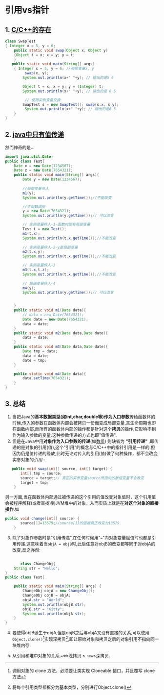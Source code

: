 # 引用vs指针
## 1. [C/C++的存在](https://blog.csdn.net/JianZhiZG/article/details/1427086)
```java
class SwapTest 
{ Integer x = 5, y = 6;
    public static void swap(Object x, Object y)
    {Object t = x; x = y; y = t; 
    }
   public static void main(String[] args)
    { Integer x = 5, y = 6; //局部变量x, y
         swap(x, y); 
        System.out.println(x+" "+y); // 输出的是5 6 

        Object t = x; x = y; y = (Integer) t; 
        System.out.println(x+" "+y); // 输出的是 6 5

         // 使用实例变量交换 
        SwapTest s = new SwapTest(); swap(s.x, s.y);
         System.out.println(x+" "+y); // 输出的是6 5
    } 
}
```
## 2. [java中只有值传递](https://blog.csdn.net/qq_35923749/article/details/79703700)
然而神奇的是...
```java
import java.util.Date;
public class Test{
    Date x = new Date(1234567);
    Date z = new Date(7654321);
    public static void main(String[] args){
        Date y = new Date(1234567);
        
        //局部变量传入
        m1(y);
        System.out.println(y.getTime());//不能改变

        //主函数调用
        y = new Date(7654321);
        System.out.println(y.getTime());// 可以改变

        // 实例变量传入-1-函数内部有局部变量
        Test t = new Test();
        m1(t.x);
        System.out.println(t.x.getTime());//不能改变
        
        // 实例变量传入-2-y是局部变量
        m2(t.x,y);
        System.out.println(t.x.getTime());//不能改变

        // 实例变量传入-3
        m3(t.x,t.z);
        System.out.println(t.x.getTime());//不能改变
        
        // 局部变量传入-4
        m4(y);
        System.out.println(y.getTime());// 可以改变


    }
    public static void m1(Date data){
        // data = new Date(7654321);
        Date date = new Date(7654321);
        data = date;
    }
    public static void m2(Date data,Date date){
        data = date;
    }
    public static void m3(Date data,Date date){
        Date tmp = data;
        data = date;
        date = tmp;
    }

    public static void m4(Date data){
        data.setTime(7654321);
    }
}
```
## 3. 总结
1. 当把Java的**基本数据类型(如int,char,double等)作为入口参数**传给函数体的时候,传入的参数在函数体内部会被拷贝一份而变成局部变量,其生命周期也即在函数内部,而所有的函数体内部的操作都是针对这个**拷贝**的操作,它影响不到作为输入参数的变量.这种参数传递的方式也即"值传递".
2. 但是在Java中用**对象作为入口参数的传递**(如[数组](https://blog.csdn.net/dadoneo/article/details/6577976?reload)) 则缺省为 **"引用传递"** ,即传递的是对象的引用(值),这个"引用"的概念与C/C++中的指针引用是一样的.但因为仍是值传递的缘故,此时无论对传入的引用(值)做了何种操作，都不会改变实参对象的*引用* :
```java
   public void swap(int[] source, int[] target) {
       int[] tmp = source;
       source = target;// 真正的实参变量source所指向的数组变量不会改变
       target = tmp;
    }
```
另一方面,当在函数体内部通过被传递的这个引用的值改变对象值时，这个引用值会被程序解释(或者查找)到JVM堆中的对象，从而实质上就是在**对这个对象的直接操作**.如
```java 
public void change(int[] source) {
       source[1]=13579;//source[1]的值被真正改变为13579
    }
```

3. 除了对象作参数时是"引用传递",在任何时候用"`=`"向对象变量赋值时也都是引用传递.这意味着当`objA = objB`时,此后任意对objB的改变都等同于对objA的改变,反之亦然:  
```java
       
       class ChangeObj{
    String str = "Hello";
}
public class Test{

    public static void main(String[] args) {
        ChangeObj objA = new ChangeObj();
        ChangeObj objB = objA;
        objA.str = "World";
        System.out.println(objB.str);
        objB.str = "Kitty";
        System.out.println(objA.str);
    }
}
```
4. 要使得objB诞生于objA,但是objB之后与objA又没有直接的关系,可以使用`Object.clone()`[^Note]实现深拷贝[^深拷贝],即让原始对象和拷贝之后的对象引用不指向同一块堆内存.

5. 从引用和堆中对象的关系,`=`$\iff$浅拷贝 $\leq$ `new`$\leq$深拷贝.

[^Note]: 调用对象的 clone 方法，必须要让类实现 Cloneable 接口，并且覆写 clone 方法

[^深拷贝]:将每个引用类型都拆分为基本类型，分别进行Object.clone()[^浅拷贝]

[^浅拷贝]:[Java的深拷贝和浅拷贝](https://www.cnblogs.com/ysocean/p/8482979.html)

